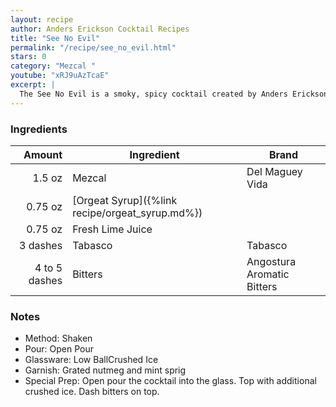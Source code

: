 ```yaml
---
layout: recipe
author: Anders Erickson Cocktail Recipes
title: "See No Evil"
permalink: "/recipe/see_no_evil.html"
stars: 0
category: "Mezcal "
youtube: "xRJ9uAzTcaE"
excerpt: |
  The See No Evil is a smoky, spicy cocktail created by Anders Erickson.
---
```


### Ingredients

|        Amount | Ingredient                                      | Brand                      |
| ------------: | ----------------------------------------------- | -------------------------- |
|        1.5 oz | Mezcal                                          | Del Maguey Vida            |
|       0.75 oz | [Orgeat Syrup]({%link recipe/orgeat_syrup.md%}) |
|       0.75 oz | Fresh Lime Juice                                |
|      3 dashes | Tabasco                                         | Tabasco                    |
| 4 to 5 dashes | Bitters                                         | Angostura Aromatic Bitters |

### Notes

- Method: Shaken
- Pour: Open Pour
- Glassware: Low BallCrushed Ice
- Garnish: Grated nutmeg and mint sprig
- Special Prep: Open pour the cocktail into the glass. Top with additional crushed ice. Dash bitters on top.
